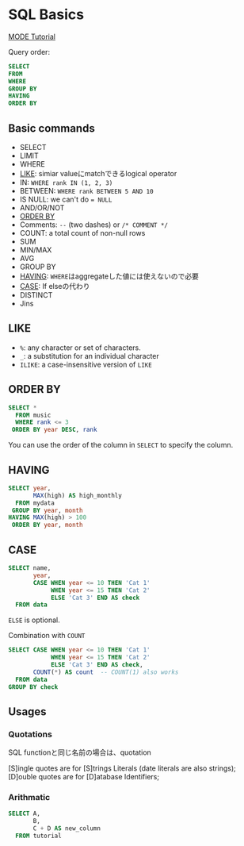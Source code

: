 # SQL Basics

[MODE Tutorial](https://mode.com/sql-tutorial/)

Query order:
```sql
SELECT
FROM
WHERE
GROUP BY
HAVING
ORDER BY
```

## Basic commands

* SELECT
* LIMIT
* WHERE
* [LIKE](#like): simiar valueにmatchできるlogical operator
* IN: `WHERE rank IN (1, 2, 3)`
* BETWEEN: `WHERE rank BETWEEN 5 AND 10`
* IS NULL: we can't do `= NULL`
* AND/OR/NOT
* [ORDER BY](#order-by)
* Comments: `--` (two dashes) or `/* COMMENT */`
* COUNT: a total count of non-null rows
* SUM
* MIN/MAX
* AVG
* GROUP BY
* [HAVING](#having): `WHERE`はaggregateした値には使えないので必要
* [CASE](#case): If elseの代わり
* DISTINCT
* Jins


## LIKE

* `%`: any character or set of characters.
* `_`: a substitution for an individual character
* `ILIKE`: a case-insensitive version of `LIKE`

## ORDER BY

```sql
SELECT *
  FROM music
  WHERE rank <= 3
 ORDER BY year DESC, rank
```
You can use the order of the column in `SELECT` to specify the column.


## HAVING
```sql
SELECT year,
       MAX(high) AS high_monthly
  FROM mydata
 GROUP BY year, month
HAVING MAX(high) > 100
 ORDER BY year, month
```

## CASE

```sql
SELECT name,
       year,
       CASE WHEN year <= 10 THEN 'Cat 1'
            WHEN year <= 15 THEN 'Cat 2'
            ELSE 'Cat 3' END AS check
  FROM data
```
`ELSE` is optional.


Combination with `COUNT`
```sql
SELECT CASE WHEN year <= 10 THEN 'Cat 1'
            WHEN year <= 15 THEN 'Cat 2'
            ELSE 'Cat 3' END AS check,
       COUNT(*) AS count  -- COUNT(1) also works
  FROM data
GROUP BY check
```


## Usages

### Quotations
SQL functionと同じ名前の場合は、quotation

[S]ingle quotes are for [S]trings Literals (date literals are also strings);
[D]ouble quotes are for [D]atabase Identifiers;

### Arithmatic
```sql
SELECT A,
       B,
       C + D AS new_column
  FROM tutorial
```

